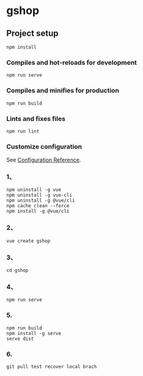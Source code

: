 # gshop

## Project setup
```
npm install
```

### Compiles and hot-reloads for development
```
npm run serve
```

### Compiles and minifies for production
```
npm run build
```

### Lints and fixes files
```
npm run lint
```

### Customize configuration
See [Configuration Reference](https://cli.vuejs.org/config/).


### 1、
```
npm uninstall -g vue
npm uninstall -g vue-cli
npm uninstall -g @vue/cli
npm cache clean --force
npm install -g @vue/cli
```

### 2、
```
vue create gshop
```

### 3、
```
cd gshop
```

### 4、
```
npm run serve
```

### 5.
```
npm run build
npm install -g serve
serve dist
```


### 6.
```
git pull test recover local brach


```





